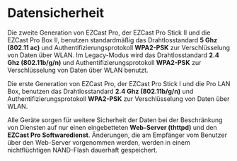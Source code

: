 # Datensicherheit

Die zweite Generation von EZCast Pro, der EZCast Pro Stick II und die EZCast Pro Box II, benutzen standardmäßig das Drahtlosstandard **5 Ghz (802.11 ac)** und Authentifizierungsprotokoll **WPA2-PSK** zur Verschlüsselung von Daten über WLAN. Im Legacy-Modus wird das Drahtlosstandard **2.4 Ghz (802.11b/g/n)** und Authentifizierungsprotokoll **WPA2-PSK** zur Verschlüsselung von Daten über WLAN benutzt.

Die erste Generation von EZCast Pro, der EZCast Pro Stick I und die Pro LAN Box, benutzen das Drahtlosstandard **2.4 Ghz (802.11b/g/n)** und Authentifizierungsprotokoll **WPA2-PSK** zur Verschlüsselung von Daten über WLAN.

Alle Geräte sorgen für weitere Sicherheit der Daten bei der Beschränkung von Diensten auf nur einen eingebetteten **Web-Server (thttpd)** und den **EZCast Pro Softwaredienst**. Änderungen, die am Empfänger vom Benutzer über den Web-Server vorgenommen werden, werden in einem nichtflüchtigen NAND-Flash dauerhaft gespeichert.